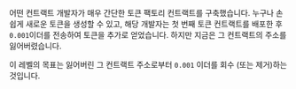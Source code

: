 어떤 컨트랙트 개발자가 매우 간단한 토큰 팩토리 컨트랙트를 구축했습니다. 누구나 손 쉽게 새로운 토큰을 생성할 수 있고, 해당 개발자는 첫 번째 토큰 컨트랙트를 배포한 후 `0.001`이더를 전송하여 토큰을 추가로 얻었습니다. 하지만 지금은 그 컨트랙트의 주소를 잃어버렸습니다.

이 레벨의 목표는 잃어버린 그 컨트랙트 주소로부터 `0.001` 이더를 회수 (또는 제거)하는 것입니다.